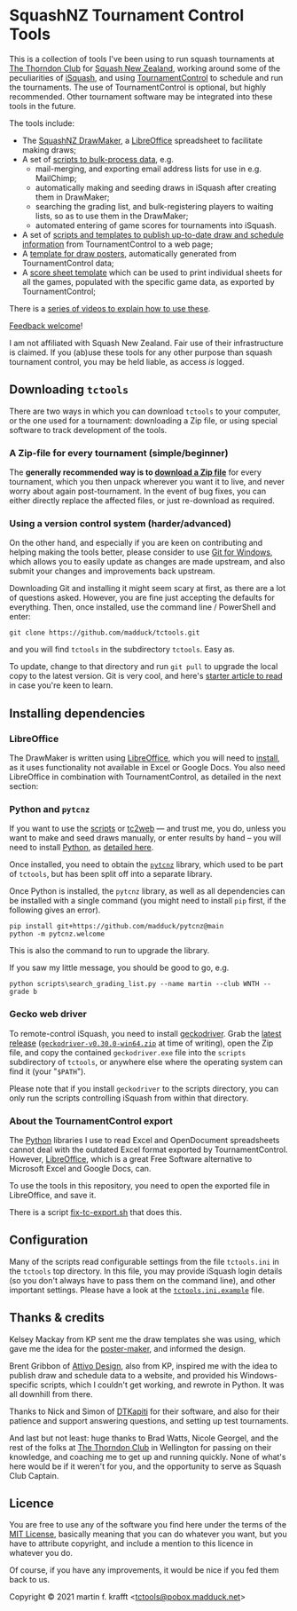 # SquashNZ Tournament Control Tools

This is a collection of tools I've been using to run squash tournaments at [The
Thorndon Club](https://thorndonclub.co.nz) for [Squash New
Zealand](https://www.squashnz.co.nz), working around some of the peculiarities
of [iSquash](https://www.squash.org.nz/sit/grading#/summary), and using
[TournamentControl](https://tournamentcontrol.dtkapiti.co.nz/) to schedule and
run the tournaments. The use of TournamentControl is optional, but highly recommended. Other tournament software may be integrated into these tools in the future.

The tools include:

* The [SquashNZ DrawMaker](https://github.com/madduck/tctools/tree/main/draw_maker), a [LibreOffice](https://libreoffice.org) spreadsheet to facilitate making draws;
* A set of [scripts to bulk-process data](https://github.com/madduck/tctools/tree/main/scripts), e.g.
  * mail-merging, and exporting email address lists for use in e.g. MailChimp;
  * automatically making and seeding draws in iSquash after creating them in DrawMaker;
  * searching the grading list, and bulk-registering players to waiting lists, so as to use them in the DrawMaker;
  * automated entering of game scores for tournaments into iSquash.
* A set of [scripts and templates to publish up-to-date draw and schedule information](https://github.com/madduck/tctools/tree/main/tc2web) from TournamentControl to a web page;
* A [template for draw posters](https://github.com/madduck/tctools/tree/main/poster_maker), automatically generated from TournamentControl data;
* A [score sheet template](https://github.com/madduck/tctools/tree/main/scoresheet) which can be used to print individual sheets for all the games, populated with the specific game data, as exported by TournamentControl;

There is a [series of videos to explain how to use
these](https://vimeo.com/tctools).

[Feedback welcome](mailto:tctools@pobox.madduck.net)!

I am not affiliated with Squash New Zealand. Fair use of their infrastructure is claimed. If you (ab)use these tools for any other purpose than squash tournament control, you may be held liable, as access *is* logged.

## Downloading `tctools`

There are two ways in which you can download `tctools` to your computer, or the one used for a tournament: downloading a Zip file, or using special software to track development of the tools.

### A Zip-file for every tournament (simple/beginner)

The **generally recommended way is to [download a Zip file](https://github.com/madduck/tctools/archive/refs/heads/main.zip)** for every tournament, which you then unpack wherever you want it to live, and never worry about again post-tournament. In the event of bug fixes, you can either directly replace the affected files, or just re-download as required.

### Using a version control system (harder/advanced)

On the other hand, and especially if you are keen on contributing and helping making the tools better, please consider to use [Git for Windows](https://git-scm.com/download/win), which allows you to easily update as changes are made upstream, and also submit your changes and improvements back upstream.

Downloading Git and installing it might seem scary at first, as there are a lot of questions asked. However, you are fine just accepting the defaults for everything. Then, once installed, use the command line / PowerShell and enter:

```
git clone https://github.com/madduck/tctools.git
```

and you will find `tctools` in the subdirectory `tctools`. Easy as.

To update, change to that directory and run `git pull` to upgrade the local copy to the latest version. Git is very cool, and here's [starter article to read](https://guides.github.com/introduction/git-handbook/) in case you're keen to learn.

## Installing dependencies

### LibreOffice

The DrawMaker is written using [LibreOffice](https://libreoffice.org), which
you will need to
[install](https://www.libreoffice.org/get-help/install-howto/), as it uses
functionality not available in Excel or Google Docs. You also need LibreOffice
in combination with TournamentControl, as detailed in the next section:

### Python and `pytcnz`

If you want to use the [scripts](https://github.com/madduck/tctools/tree/main/scripts) or [tc2web](https://github.com/madduck/tctools/tree/main/tc2web) — and trust me, you do, unless you want to make and seed draws manually, or enter results by hand – you will need to install [Python](https://python.org), as [detailed here](https://www.python.org/downloads/).

Once installed, you need to obtain the [`pytcnz`](https://github.com/madduck/pytcnz) library, which used to be part of `tctools`, but has been split off into a separate library.

Once Python is installed, the `pytcnz` library, as well as all dependencies can be installed with a single command (you might need to install `pip` first, if the following gives an error).

```
pip install git+https://github.com/madduck/pytcnz@main
python -m pytcnz.welcome
```

This is also the command to run to upgrade the library.

If you saw my little message, you should be good to go, e.g.

```
python scripts\search_grading_list.py --name martin --club WNTH --grade b
```

### Gecko web driver

To remote-control iSquash, you need to install [geckodriver](https://github.com/mozilla/geckodriver). Grab the [latest release](https://github.com/mozilla/geckodriver/releases/latest) ([`geckodriver-v0.30.0-win64.zip`](https://github.com/mozilla/geckodriver/releases/download/v0.30.0/geckodriver-v0.30.0-win64.zip) at time of writing), open the Zip file, and copy the contained `geckodriver.exe` file into the `scripts` subdirectory of `tctools`, or anywhere else where the operating system can find it (your "`$PATH`").

Please note that if you install `geckodriver` to the scripts directory, you can only run the scripts controlling iSquash from within that directory.

### About the TournamentControl export

The [Python](https://python.org) libraries I use to read Excel and
OpenDocument spreadsheets cannot deal with the outdated Excel format exported
by TournamentControl. However, [LibreOffice](https://libreoffice.org), which
is a great Free Software alternative to Microsoft Excel and Google Docs, can.

To use the tools in this repository, you need to open the exported file in
LibreOffice, and save it.

There is a script
[fix-tc-export.sh](https://github.com/madduck/tctools/blob/main/fix-tc-export.sh)
that does this.

## Configuration

Many of the scripts read configurable settings from the file `tctools.ini` in the `tctools` top directory. In this file, you may provide iSquash login details (so you don't always have to pass them on the command line), and other important settings. Please have a look at the [`tctools.ini.example`](https://github.com/madduck/tctools/blob/main/tctools.ini.example) file.

## Thanks & credits

Kelsey Mackay from KP sent me the draw templates she was using, which gave me
the idea for the [poster-maker](https://github.com/madduck/tctools/tree/main/poster_maker), and informed the design.

Brent Gribbon of [Attivo Design](https://attivo.co.nz), also from KP, inspired me with the idea to publish draw and schedule data to a website, and provided his Windows-specific scripts, which I couldn't get working, and rewrote in Python. It was all downhill from there.

Thanks to Nick and Simon of [DTKapiti](https://dtkapiti.co.nz/) for their
software, and also for their patience and support answering questions, and
setting up test tournaments.

And last but not least: huge thanks to Brad Watts, Nicole Georgel, and the rest of the folks at [The Thorndon Club](https://thorndonclub.co.nz) in Wellington for passing on their knowledge, and coaching me to get up and running quickly. None of what's here would be if it weren't for you, and the opportunity to serve as Squash Club Captain.

## Licence

You are free to use any of the software you find here under the terms of the
[MIT License](https://mit-license.org/), basically meaning that you can do
whatever you want, but you have to attribute copyright, and include a mention
to this licence in whatever you do.

Of course, if you have any improvements, it would be nice if you fed them back
to us.

Copyright © 2021 martin f. krafft <<tctools@pobox.madduck.net>>
